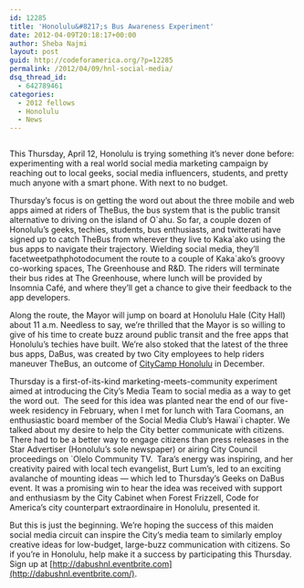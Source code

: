 ```yaml
---
id: 12285
title: 'Honolulu&#8217;s Bus Awareness Experiment'
date: 2012-04-09T20:18:17+00:00
author: Sheba Najmi
layout: post
guid: http://codeforamerica.org/?p=12285
permalink: /2012/04/09/hnl-social-media/
dsq_thread_id:
  - 642789461
categories:
  - 2012 fellows
  - Honolulu
  - News
---
```

[<img class="aligncenter size-medium wp-image-12288" title="Geeks on DaBus" src="http://codeforamerica.org/wp-content/uploads/2012/04/geeksondabus_blog-300x162.png" alt="" />](http://codeforamerica.org/wp-content/uploads/2012/04/geeksondabus_blog.png)

This Thursday, April 12, Honolulu is trying something it’s never done before: experimenting with a real world social media marketing campaign by reaching out to local geeks, social media influencers, students, and pretty much anyone with a smart phone. With next to no budget.

Thursday’s focus is on getting the word out about the three mobile and web apps aimed at riders of TheBus, the bus system that is the public transit alternative to driving on the island of O\`ahu. So far, a couple dozen of Honolulu’s geeks, techies, students, bus enthusiasts, and twitterati have signed up to catch TheBus from wherever they live to Kaka\`ako using the bus apps to navigate their trajectory. Wielding social media, they’ll facetweetpathphotodocument the route to a couple of Kaka\`ako’s groovy co-working spaces, The Greenhouse and R&D. The riders will terminate their bus rides at The Greenhouse, where lunch will be provided by Insomnia Café, and where they’ll get a chance to give their feedback to the app developers.

Along the route, the Mayor will jump on board at Honolulu Hale (City Hall) about 11 a.m. Needless to say, we’re thrilled that the Mayor is so willing to give of his time to create buzz around public transit and the free apps that Honolulu’s techies have built. We’re also stoked that the latest of the three bus apps, DaBus, was created by two City employees to help riders maneuver TheBus, an outcome of [CityCamp Honolulu](http://citycamphnl.govfresh.com/) in December.

Thursday is a first-of-its-kind marketing-meets-community experiment aimed at introducing the City’s Media Team to social media as a way to get the word out.  The seed for this idea was planted near the end of our five-week residency in February, when I met for lunch with Tara Coomans, an enthusiastic board member of the Social Media Club’s Hawai\`i chapter. We talked about my desire to help the City better communicate with citizens. There had to be a better way to engage citizens than press releases in the Star Advertiser (Honolulu’s sole newspaper) or airing City Council proceedings on \`Olelo Community TV.  Tara’s energy was inspiring, and her creativity paired with local tech evangelist, Burt Lum’s, led to an exciting avalanche of mounting ideas &#8212; which led to Thursday’s Geeks on DaBus event. It was a promising win to hear the idea was received with support and enthusiasm by the City Cabinet when Forest Frizzell, Code for America’s city counterpart extraordinaire in Honolulu, presented it.

But this is just the beginning. We’re hoping the success of this maiden social media circuit can inspire the City’s media team to similarly employ creative ideas for low-budget, large-buzz communication with citizens. So if you’re in Honolulu, help make it a success by participating this Thursday. Sign up at [http://dabushnl.eventbrite.com](http://dabushnl.eventbrite.com/).
  
<strong id="internal-source-marker_0.46025744266808033"><strong id="internal-source-marker_0.31852838303893805"><br /> </strong><br /> </strong>